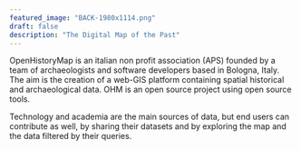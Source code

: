 ```yaml
---
featured_image: "BACK-1980x1114.png"
draft: false
description: "The Digital Map of the Past"
---
```


OpenHistoryMap is an italian non profit association (APS) founded by a team of archaeologists and software developers based in Bologna, Italy. The aim is the creation of a web-GIS platform containing spatial historical and archaeological data. OHM is an open source project using open source tools.

Technology and academia are the main sources of data, but end users can contribute as well, by sharing their datasets and by exploring the map and the data filtered by their queries.
